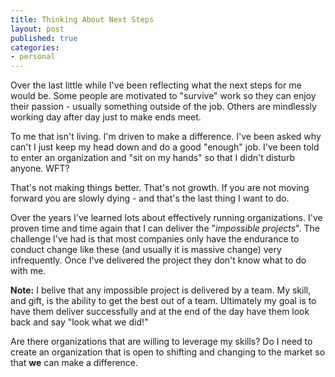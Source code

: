 ```yaml
---
title: Thinking About Next Steps
layout: post
published: true
categories: 
- personal
---
```

Over the last little while I've been reflecting what the next steps for
me would be. Some people are motivated to "survive" work so they can
enjoy their passion - usually something outside of the job. Others are
mindlessly working day after day just to make ends meet.

To me that isn't living. I'm driven to make a difference. I've been
asked why can't I just keep my head down and do a good "enough" job.
I've been told to enter an organization and "sit on my hands" so that I
didn't disturb anyone. WFT?

That's not making things better. That's not growth. If you are not
moving forward you are slowly dying - and that's the last thing I want
to do.

Over the years I've learned lots about effectively running
organizations. I've proven time and time again that I can deliver the
"_impossible projects_". The challenge I've had is that most companies
only have the endurance to conduct change like these (and usually it is
massive change) very infrequently. Once I've delivered the project they
don't know what to do with me.

**Note:** I belive that any impossible project is delivered by a team.
My skill, and gift, is the ability to get the best out of a team.
Ultimately my goal is to have them deliver successfully and at the end
of the day have them look back and say "look what we did!"

Are there organizations that are willing to leverage my skills? Do I
need to create an organization that is open to shifting and changing to
the market so that **we** can make a difference.
